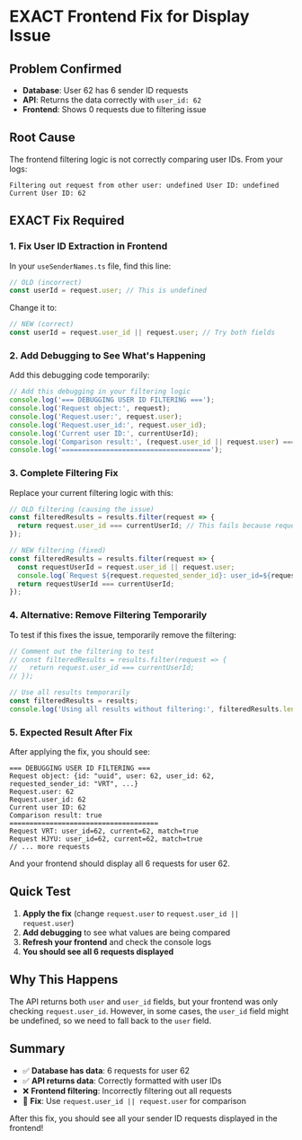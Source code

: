 # EXACT Frontend Fix for Display Issue

## Problem Confirmed
- **Database**: User 62 has 6 sender ID requests
- **API**: Returns the data correctly with `user_id: 62`
- **Frontend**: Shows 0 requests due to filtering issue

## Root Cause
The frontend filtering logic is not correctly comparing user IDs. From your logs:
```
Filtering out request from other user: undefined User ID: undefined Current User ID: 62
```

## EXACT Fix Required

### 1. Fix User ID Extraction in Frontend

In your `useSenderNames.ts` file, find this line:
```javascript
// OLD (incorrect)
const userId = request.user; // This is undefined
```

Change it to:
```javascript
// NEW (correct)
const userId = request.user_id || request.user; // Try both fields
```

### 2. Add Debugging to See What's Happening

Add this debugging code temporarily:
```javascript
// Add this debugging in your filtering logic
console.log('=== DEBUGGING USER ID FILTERING ===');
console.log('Request object:', request);
console.log('Request.user:', request.user);
console.log('Request.user_id:', request.user_id);
console.log('Current user ID:', currentUserId);
console.log('Comparison result:', (request.user_id || request.user) === currentUserId);
console.log('=====================================');
```

### 3. Complete Filtering Fix

Replace your current filtering logic with this:
```javascript
// OLD filtering (causing the issue)
const filteredResults = results.filter(request => {
  return request.user_id === currentUserId; // This fails because request.user_id might be undefined
});

// NEW filtering (fixed)
const filteredResults = results.filter(request => {
  const requestUserId = request.user_id || request.user;
  console.log(`Request ${request.requested_sender_id}: user_id=${requestUserId}, current=${currentUserId}, match=${requestUserId === currentUserId}`);
  return requestUserId === currentUserId;
});
```

### 4. Alternative: Remove Filtering Temporarily

To test if this fixes the issue, temporarily remove the filtering:
```javascript
// Comment out the filtering to test
// const filteredResults = results.filter(request => {
//   return request.user_id === currentUserId;
// });

// Use all results temporarily
const filteredResults = results;
console.log('Using all results without filtering:', filteredResults.length);
```

### 5. Expected Result After Fix

After applying the fix, you should see:
```
=== DEBUGGING USER ID FILTERING ===
Request object: {id: "uuid", user: 62, user_id: 62, requested_sender_id: "VRT", ...}
Request.user: 62
Request.user_id: 62
Current user ID: 62
Comparison result: true
=====================================
Request VRT: user_id=62, current=62, match=true
Request HJYU: user_id=62, current=62, match=true
// ... more requests
```

And your frontend should display all 6 requests for user 62.

## Quick Test

1. **Apply the fix** (change `request.user` to `request.user_id || request.user`)
2. **Add debugging** to see what values are being compared
3. **Refresh your frontend** and check the console logs
4. **You should see all 6 requests displayed**

## Why This Happens

The API returns both `user` and `user_id` fields, but your frontend was only checking `request.user_id`. However, in some cases, the `user_id` field might be undefined, so we need to fall back to the `user` field.

## Summary

- ✅ **Database has data**: 6 requests for user 62
- ✅ **API returns data**: Correctly formatted with user IDs
- ❌ **Frontend filtering**: Incorrectly filtering out all requests
- 🔧 **Fix**: Use `request.user_id || request.user` for comparison

After this fix, you should see all your sender ID requests displayed in the frontend!


